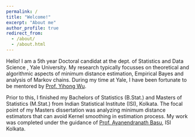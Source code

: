 ```yaml
---
permalink: /
title: "Welcome!"
excerpt: "About me"
author_profile: true
redirect_from: 
  - /about/
  - /about.html
---
```


Hello! I am a 5th year Doctoral candidat at the dept. of Statistics and Data Science , Yale University. My research typically focusses on theoretical and algorithmic aspects of minimum distance estimation, Empirical Bayes and analysis of Markov chains. During my time at Yale, I have been fortunate to be mentored by [Prof. Yihong Wu](http://www.stat.yale.edu/~yw562/).

Prior to this, I finished my Bachelors of Statistics (B.Stat.) and Masters of Statistics (M.Stat.) from Indian Statistical Institute (ISI), Kolkata. The focal point of my Masters dissertation was analyzing minimum distance estimators that can avoid Kernel smoothing in estimation process. My work was completed under the guidance of [Prof. Ayanendranath Basu](https://www.isical.ac.in/~ayanbasu/), ISI Kolkata.

